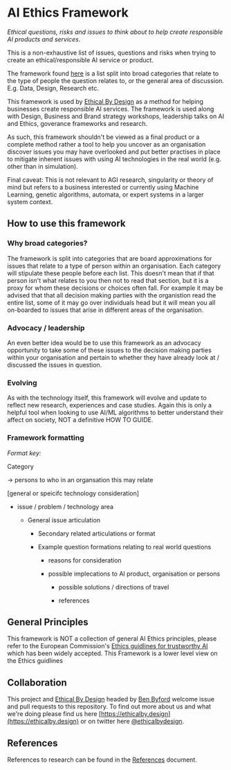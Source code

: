 # AI Ethics Framework

*Ethical questions, risks and issues to think about to help create responsible AI products and services*.

This is a non-exhaustive list of issues, questions and risks when trying to create an ethical/responsible AI service or product.

The framework found [here](https://github.com/benbyford/ai-ethics-framework/blob/master/Framework.md) is a list split into broad categories that relate to the type of people the question relates to, or the general area of discussion. E.g. Data, Design, Research etc.

This framework is used by [Ethical By Design](https://ethicalby.design) as a method for helping businesses create responsible AI services. The framework is used along with Design, Business and Brand strategy workshops, leadership talks on AI and Ethics, goverance frameworks and research. 

As such, this framework shouldn't be viewed as a final product or a complete method rather a tool to help you uncover as an organisation discover issues you may have overlooked and put better practises in place to mitigate inherent issues with using AI technologies in the real world (e.g. other than in simulation).

Final caveat: This is not relevant to AGI research, singularity or theory of mind but refers to a business interested or currently using Machine Learning, genetic algorithms, automata, or expert systems in a larger system context.

## How to use this framework

### Why broad categories?

The framework is split into categories that are board approximations for issues that relate to a type of person within an organisation. Each category will stipulate these people before each list. This doesn't mean that if that person isn't what relates to you then not to read that section, but it is a proxy for whom these decisions or choices often fall. For example it may be advised that that all decision making parties with the organistion read the entire list, some of it may go over individuals head but it will mean you all on-boarded to issues that arise in different areas of the organisation.

### Advocacy / leadership

An even better idea would be to use this framework as an advocacy opportunity to take some of these issues to the decision making parties within your organisation and pertain to whether they have already look at / discussed the issues in question. 

### Evolving

As with the technology itself, this framework will evolve and update to reflect new research, experiences and case studies. Again this is only a helpful tool when looking to use AI/ML algorithms to better understand their affect on society, NOT a definitive HOW TO GUIDE.

### Framework formatting

*Format key:*

Category

-> persons to who in an organsation this may relate

[general or speicifc technology consideration]

- issue / problem / technology area

  - General issue articulation

    - Secondary related articulations or format

    - Example question formations relating to real world questions

      - reasons for consideration

      - possible implecations to AI product, organisation or persons

        - possible solutions / directions of travel

        - references


## General Principles

This framework is NOT a collection of general AI Ethics principles, please refer to the European Commission's [Ethics guidlines for trustworthy AI](https://ec.europa.eu/digital-single-market/en/news/ethics-guidelines-trustworthy-ai) which has been widely accepted. This Framework is a lower level view on the Ethics guidlines 

## Collaboration

This project and [Ethical By Design](https://ethicalby.design) headed by [Ben Byford](https://www.benbyford.com) welcome issue and pull requests to this repository. To find out more about us and what we're doing please find us here [https://ethicalby.design](https://ethicalby.design) or on twitter here [@ethicalbydesign](https://twitter.com/ethicalbydesign).

## References

References to research can be found in the [References](https://github.com/benbyford/ai-ethics-framework/blob/master/References.md) document.
